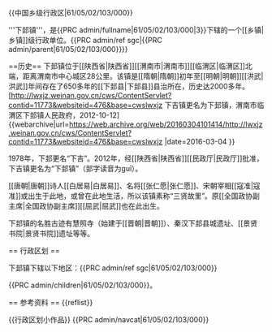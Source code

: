 {{中国乡级行政区|61/05/02/103/000}}

'''下邽镇'''，是{{PRC admin/fullname|61/05/02/103/000|3}}下辖的一个[[乡镇|乡镇]]级行政单位。<ref>{{PRC admin/ref sgc|{{PRC admin/parent|61/05/02/103/000}}}}</ref>

==历史==
下邽镇位于[[陕西省|陕西省]][[渭南市|渭南市]][[临渭区|临渭区]]北端，距离渭南市中心城区28公里。该镇是[[隋朝|隋朝]]初年至[[明朝|明朝]][[洪武|洪武]]年间存在了650多年的[[下邽县|下邽县]]县治所在，历史达2000多年。<ref name=xia>[http://lwxjz.weinan.gov.cn/cws/ContentServlet?contid=11773&websiteid=476&base=cwslwxjz 下吉镇更名为下邽镇，渭南市临渭区下邽镇人民政府，2012-10-12] {{webarchive|url=https://web.archive.org/web/20160304101414/http://lwxjz.weinan.gov.cn/cws/ContentServlet?contid=11773&websiteid=476&base=cwslwxjz |date=2016-03-04 }}</ref>

1978年，下邽更名“下吉”。2012年，经[[陕西省|陕西省]][[民政厅|民政厅]]批准，下吉镇更名为“下邽镇”（邽字读音为guī）。<ref name=xia/>

[[唐朝|唐朝]]诗人[[白居易|白居易]]、名将[[张仁愿|张仁愿]]、宋朝宰相[[寇准|寇准]]或出生于此地，或曾在此地生活，所以该镇素称“三贤故里”。原[[全国政协副主席|全国政协副主席]][[屈武|屈武]]也在此出生。<ref name=xia/>

下邽镇的名胜古迹有慧照寺（始建于[[晋朝|晋朝]]）、秦汉下邽县城遗址、[[景贤书院|景贤书院]]遗址等等。<ref name=xia/>

== 行政区划 ==

下邽镇下辖以下地区：<ref>{{PRC admin/ref sgc|61/05/02/103/000}}</ref>

{{PRC admin/children|61/05/02/103/000}}。

== 参考资料 ==
{{reflist}}

{{行政区划小作品}}
{{PRC admin/navcat|61/05/02/103/000}}